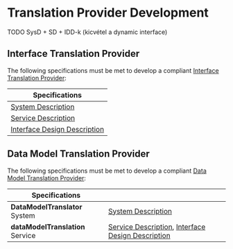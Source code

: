# Translation Provider Development

TODO SysD + SD + IDD-k (kicvétel a dynamic interface)

## Interface Translation Provider

The following specifications must be met to develop a compliant [Interface Translation Provider](./translation_providers.md#interface-translation-providers):

| Specifications |
| -------------- |
| [System Description](TODO) |
| [Service Description](TODO) |
| [Interface Design Description](TODO) |

## Data Model Translation Provider

The following specifications must be met to develop a compliant [Data Model Translation Provider](./translation_providers.md#data-model-translation-providers):

| Specifications |     |
| -------------- | --- |
| **DataModelTranslator** System | [System Description](../../assets/sysd/5_1_0/DataModelTranslator_sysd.pdf) |
| **dataModelTranslation** Service | [Service Description](../../assets/sd/5_1_0/dataModelTranslation_sd.pdf), [Interface Design Description](TODO) |